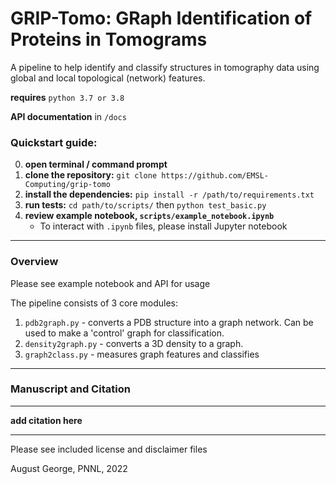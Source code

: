 # GRIP-Tomo: GRaph Identification of Proteins in Tomograms
A pipeline to help identify and classify structures in tomography data using global and local topological (network) features. 
   
**requires** `python 3.7 or 3.8`

**API documentation** in `/docs`

### Quickstart guide:

0. **open terminal / command prompt**
1. **clone the repository:** `git clone https://github.com/EMSL-Computing/grip-tomo`
2. **install the dependencies:** `pip install -r /path/to/requirements.txt`  
3. **run tests:** `cd path/to/scripts/` then `python test_basic.py`
4. **review example notebook, `scripts/example_notebook.ipynb`**
    - To interact with `.ipynb` files, please install Jupyter notebook
---

### Overview

Please see example notebook and API for usage

The pipeline consists of 3 core modules: 
1. `pdb2graph.py` - converts a PDB structure into a graph network. Can be used to make a 'control' graph for classification.  
2. `density2graph.py` - converts a 3D density to a graph. 
3. `graph2class.py` - measures graph features and classifies

---

### Manuscript and Citation
---
**add citation here**

---

Please see included license and disclaimer files

August George, PNNL, 2022
